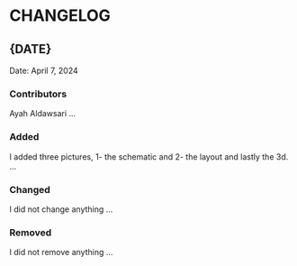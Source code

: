 # CHANGELOG

## {DATE}
Date: April 7, 2024
### Contributors
Ayah Aldawsari
...

### Added
I added three pictures, 1- the schematic and 2- the layout and lastly the 3d.
...

### Changed
I did not change anything
...

### Removed
I did not remove anything
...
